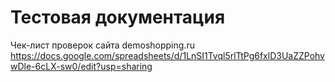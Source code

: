 # Тестовая документация

Чек-лист проверок сайта demoshopping.ru
https://docs.google.com/spreadsheets/d/1LnSI1Tvql5rlTtPg6fxlD3UaZZPohvwDle-6cLX-sw0/edit?usp=sharing
